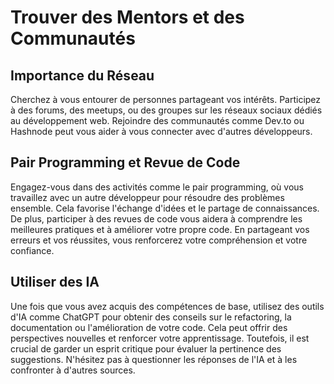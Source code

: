 # Trouver des Mentors et des Communautés

## Importance du Réseau

Cherchez à vous entourer de personnes partageant vos intérêts. Participez à des forums, des meetups, ou des groupes sur les réseaux sociaux dédiés au développement web. Rejoindre des communautés comme Dev.to ou Hashnode peut vous aider à vous connecter avec d'autres développeurs.

## Pair Programming et Revue de Code

Engagez-vous dans des activités comme le pair programming, où vous travaillez avec un autre développeur pour résoudre des problèmes ensemble. Cela favorise l'échange d'idées et le partage de connaissances. De plus, participer à des revues de code vous aidera à comprendre les meilleures pratiques et à améliorer votre propre code. En partageant vos erreurs et vos réussites, vous renforcerez votre compréhension et votre confiance.

## Utiliser des IA

Une fois que vous avez acquis des compétences de base, utilisez des outils d'IA comme ChatGPT pour obtenir des conseils sur le refactoring, la documentation ou l'amélioration de votre code. Cela peut offrir des perspectives nouvelles et renforcer votre apprentissage. Toutefois, il est crucial de garder un esprit critique pour évaluer la pertinence des suggestions. N'hésitez pas à questionner les réponses de l'IA et à les confronter à d'autres sources.